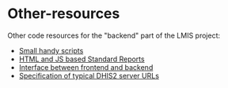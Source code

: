# Other-resources

Other code resources for the "backend" part of the LMIS project:

- [Small handy scripts](https://github.com/lmisuganda/Other-resources/tree/master/Scripts)
- [HTML and JS based Standard Reports](https://github.com/lmisuganda/Other-resources/tree/master/Standard%20Reports%20(HTML))
- [Interface between frontend and backend](https://github.com/lmisuganda/Other-resources/tree/master/FE:BE%20Interface)
- [Specification of typical DHIS2 server URLs](https://github.com/lmisuganda/Other-resources/tree/master/Specs)
